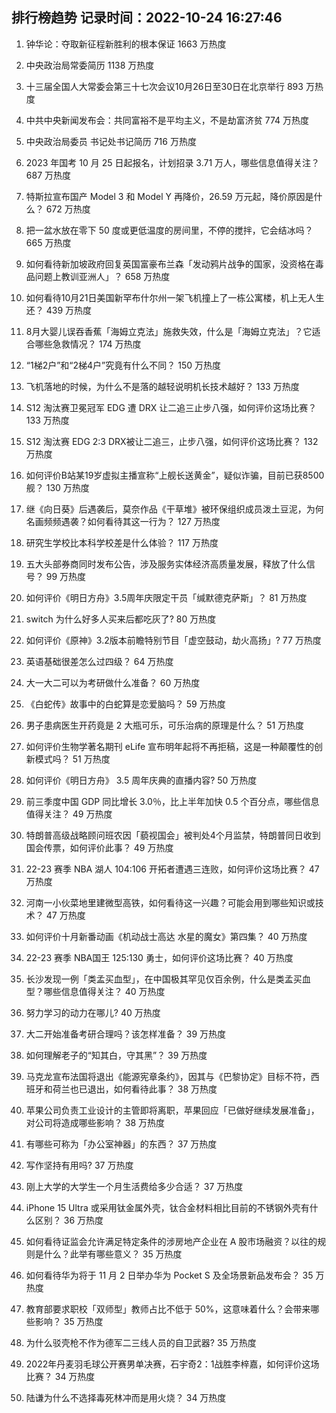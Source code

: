 
## 排行榜趋势 记录时间：2022-10-24 16:27:46
  
  1. 钟华论：夺取新征程新胜利的根本保证 1663 万热度
    
  2. 中央政治局常委简历 1138 万热度
    
  3. 十三届全国人大常委会第三十七次会议10月26日至30日在北京举行 893 万热度
    
  4. 中共中央新闻发布会：共同富裕不是平均主义，不是劫富济贫 774 万热度
    
  5. 中央政治局委员 书记处书记简历 716 万热度
    
  6. 2023 年国考 10 月 25 日起报名，计划招录 3.71 万人，哪些信息值得关注？ 687 万热度
    
  7. 特斯拉宣布国产 Model 3 和 Model Y 再降价，26.59 万元起，降价原因是什么？ 672 万热度
    
  8. 把一盆水放在零下 50 度或更低温度的房间里，不停的搅拌，它会结冰吗？ 665 万热度
    
  9. 如何看待新加坡政府回复英国富豪布兰森「发动鸦片战争的国家，没资格在毒品问题上教训亚洲人」？ 658 万热度
    
  10. 如何看待10月21日美国新罕布什尔州一架飞机撞上了一栋公寓楼，机上无人生还？ 439 万热度
    
  11. 8月大婴儿误吞香蕉「海姆立克法」施救失效，什么是「海姆立克法」？它适合哪些急救情况？ 174 万热度
    
  12. “1梯2户”和“2梯4户”究竟有什么不同？ 150 万热度
    
  13. 飞机落地的时候，为什么不是落的越轻说明机长技术越好？ 133 万热度
    
  14. S12 淘汰赛卫冕冠军 EDG 遭 DRX 让二追三止步八强，如何评价这场比赛？ 133 万热度
    
  15. S12 淘汰赛 EDG 2:3 DRX被让二追三，止步八强，如何评价这场比赛？ 132 万热度
    
  16. 如何评价B站某19岁虚拟主播宣称“上舰长送黄金”，疑似诈骗，目前已获8500舰？ 130 万热度
    
  17. 继《向日葵》后遇袭后，莫奈作品《干草堆》被环保组织成员泼土豆泥，为何名画频频遇袭？如何看待其这一行为？ 127 万热度
    
  18. 研究生学校比本科学校差是什么体验？ 117 万热度
    
  19. 五大头部券商同时发布公告，涉及服务实体经济高质量发展，释放了什么信号？ 99 万热度
    
  20. 如何评价《明日方舟》3.5周年庆限定干员「缄默德克萨斯」？ 81 万热度
    
  21. switch 为什么好多人买来后都吃灰了? 80 万热度
    
  22. 如何评价《原神》3.2版本前瞻特别节目「虚空鼓动，劫火高扬」? 77 万热度
    
  23. 英语基础很差怎么过四级？ 64 万热度
    
  24. 大一大二可以为考研做什么准备？ 60 万热度
    
  25. 《白蛇传》故事中的白蛇算是恋爱脑吗？ 59 万热度
    
  26. 男子患病医生开药竟是 2 大瓶可乐，可乐治病的原理是什么？ 51 万热度
    
  27. 如何评价生物学著名期刊 eLife 宣布明年起将不再拒稿，这是一种颠覆性的创新模式吗？ 51 万热度
    
  28. 如何评价《明日方舟》 3.5 周年庆典的直播内容? 50 万热度
    
  29. 前三季度中国 GDP 同比增长 3.0％，比上半年加快 0.5 个百分点，哪些信息值得关注？ 49 万热度
    
  30. 特朗普高级战略顾问班农因「藐视国会」被判处4个月监禁，特朗普同日收到国会传票，如何评价此事？ 49 万热度
    
  31. 22-23 赛季 NBA 湖人 104:106 开拓者遭遇三连败，如何评价这场比赛？ 47 万热度
    
  32. 河南一小伙菜地里建微型高铁，如何看待这一兴趣？可能会用到哪些知识或技术？ 47 万热度
    
  33. 如何评价十月新番动画《机动战士高达 水星的魔女》第四集？ 40 万热度
    
  34. 22-23 赛季 NBA国王 125:130 勇士，如何评价这场比赛？ 40 万热度
    
  35. 长沙发现一例「类孟买血型」，在中国极其罕见仅百余例，什么是类孟买血型？哪些信息值得关注？ 40 万热度
    
  36. 努力学习的动力在哪儿? 40 万热度
    
  37. 大二开始准备考研合理吗？该怎样准备？ 39 万热度
    
  38. 如何理解老子的“知其白，守其黑”？ 39 万热度
    
  39. 马克龙宣布法国将退出《能源宪章条约》，因其与《巴黎协定》目标不符，西班牙和荷兰也已退出，如何看待此事？ 38 万热度
    
  40. 苹果公司负责工业设计的主管即将离职，苹果回应「已做好继续发展准备」，对公司将造成哪些影响？ 38 万热度
    
  41. 有哪些可称为「办公室神器」的东西？ 37 万热度
    
  42. 写作坚持有用吗? 37 万热度
    
  43. 刚上大学的大学生一个月生活费给多少合适？ 37 万热度
    
  44. iPhone 15 Ultra 或采用钛金属外壳，钛合金材料相比目前的不锈钢外壳有什么区别？ 36 万热度
    
  45. 如何看待证监会允许满足特定条件的涉房地产企业在 A 股市场融资？以往的规则是什么？此举有哪些意义？ 35 万热度
    
  46. 如何看待华为将于 11 月 2 日举办华为 Pocket S 及全场景新品发布会？ 35 万热度
    
  47. 教育部要求职校「双师型」教师占比不低于 50%，这意味着什么？会带来哪些影响？ 35 万热度
    
  48. 为什么驳壳枪不作为德军二三线人员的自卫武器? 35 万热度
    
  49. 2022年丹麦羽毛球公开赛男单决赛，石宇奇2：1战胜李梓嘉，如何评价这场比赛？ 34 万热度
    
  50. 陆谦为什么不选择毒死林冲而是用火烧？ 34 万热度
    